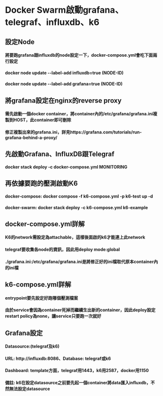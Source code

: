 # Docker Swarm啟動grafana、telegraf、influxdb、k6  
## 設定Node
#### 將要跑grafana跟influxdb的node設定一下，docker-compose.yml會吃下面兩行設定
#### docker node update --label-add influxdb=true (NODE-ID)
#### docker node update --label-add grafana=true (NODE-ID)

## 將grafana設定在nginx的reverse proxy  
#### 需先啟動一個docker container，將container內的/etc/grafana/grafana.ini複製到HOST，此container即可刪除  
#### 修正複製出來的grafana.ini，詳見https://grafana.com/tutorials/run-grafana-behind-a-proxy/  

## 先啟動Grafana、InfluxDB跟Telegraf  
#### docker stack deploy -c docker-compose.yml MONITORING  

## 再依據要跑的壓測啟動K6 
#### docker-compose: docker compose -f k6-compose.yml -p k6-test up -d 
#### docker-swarm: docker stack deploy -c k6-compose.yml k6-example  

## docker-compose.yml詳解
#### K6的network需設定為attachable，這樣後面啟的k6才能連上此network
#### telegraf要收集各node的資訊，因此用deploy mode:global
#### ./grafana.ini:/etc/grafana/grafana.ini是將修正好的ini檔取代原本container內的ini檔

## k6-compose.yml詳解  
#### entrypoint要先設定好跑哪個壓測檔案
#### 由於service會因為container死掉而繼續生出新的container，因此deploy設定restart policy為none，讓service只要跑一次就好

## Grafana設定
#### Datasource:(telegraf及k6) 
#### URL: http://influxdb:8086、Database: telegraf或k6
#### Dashboard: template方面，telegraf用1443，k6用2587，docker用1150
#### 備註: k6在設定datasource之前要先起一個container將data匯入influxdb，不然無法設定datasource
